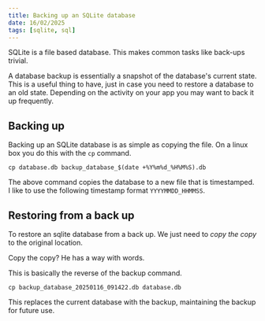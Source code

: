 ```yaml
---
title: Backing up an SQLite database
date: 16/02/2025
tags: [sqlite, sql]
---
```


SQLite is a file based database. This makes common tasks like back-ups trivial.

<!-- more -->

A database backup is essentially a snapshot of the database's current state. This 
is a useful thing to have, just in case you need to restore a database to an old state.
Depending on the activity on your app you may want to back it up frequently.

## Backing up

Backing up an SQLite database is as simple as copying the file. On a linux box you do this
with the `cp` command.

```
cp database.db backup_database_$(date +%Y%m%d_%H%M%S).db
```

The above command copies the database to a new file that is timestamped. I like to use the
following timestamp format `YYYYMMDD_HHMMSS`.

## Restoring from a back up

To restore an sqlite database from a back up. We just need to _copy the copy_ to the original
location.

<chicken-asks>Copy the copy?</chicken-asks>
<magpie-replies>He has a way with words.</magpie-replies>

This is basically the reverse of the backup command.

```
cp backup_database_20250116_091422.db database.db
```

This replaces the current database with the backup, maintaining the backup for future use.